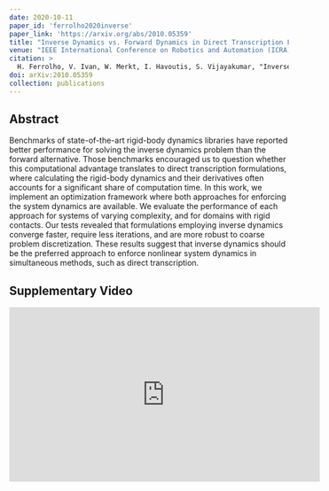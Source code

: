 ```yaml
---
date: 2020-10-11
paper_id: 'ferrolho2020inverse'
paper_link: 'https://arxiv.org/abs/2010.05359'
title: "Inverse Dynamics vs. Forward Dynamics in Direct Transcription Formulations for Trajectory Optimization"
venue: "IEEE International Conference on Robotics and Automation (ICRA)"
citation: >
  H. Ferrolho, V. Ivan, W. Merkt, I. Havoutis, S. Vijayakumar, "Inverse Dynamics vs. Forward Dynamics in Direct Transcription Formulations for Trajectory Optimization", in <em>2021 IEEE International Conference on Robotics and Automation (ICRA)</em>, Xi'an, China.
doi: arXiv:2010.05359
collection: publications
---
```


## Abstract

Benchmarks of state-of-the-art rigid-body dynamics libraries have reported better performance for solving the inverse dynamics problem than the forward alternative. Those benchmarks encouraged us to question whether this computational advantage translates to direct transcription formulations, where calculating the rigid-body dynamics and their derivatives often accounts for a significant share of computation time. In this work, we implement an optimization framework where both approaches for enforcing the system dynamics are available. We evaluate the performance of each approach for systems of varying complexity, and for domains with rigid contacts. Our tests revealed that formulations employing inverse dynamics converge faster, require less iterations, and are more robust to coarse problem discretization. These results suggest that inverse dynamics should be the preferred approach to enforce nonlinear system dynamics in simultaneous methods, such as direct transcription.

## Supplementary Video

<iframe width="560" height="315" src="https://www.youtube.com/embed/HZPKyQcwTPU" frameborder="0" allow="accelerometer; autoplay; encrypted-media; gyroscope; picture-in-picture" allowfullscreen></iframe>
